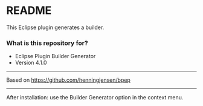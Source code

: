 # README #

This Eclipse plugin generates a builder. 

### What is this repository for? ###

* Eclipse Plugin Builder Generator
* Version 4.1.0


***
Based on https://github.com/henningjensen/bpep

***
After installation: use the Builder Generator option in the context menu.